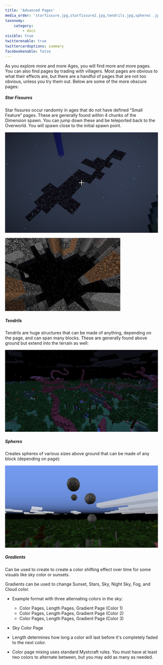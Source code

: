 ```yaml
---
title: 'Advanced Pages'
media_order: 'starfissure.jpg,starfissure2.jpg,tendrils.jpg,spheres .jpg'
taxonomy:
    category:
        - docs
visible: true
twitterenable: true
twittercardoptions: summary
facebookenable: false
---
```


As you explore more and more Ages, you will find more and more pages. You can also find pages by trading with villagers. Most pages are obvious to what their effects are, but there are a handful of pages that are not too obvious, unless you try them out. Below are some of the more obscure pages:

##### Star Fissures
Star fissures occur randomly in ages that do not have defined “Small Feature” pages. These are generally found within 4 chunks of the Dimension spawn. You can jump down these and be teleported back to the Overworld. You will spawn close to the initial spawn point.

![](starfissure.jpg)

![](starfissure2.jpg)

##### Tendrils
Tendrils are huge structures that can be made of anything, depending on the page, and can span many blocks. These are generally found above ground but extend into the terrain as well:

![](tendrils.jpg?brightness=+50)

##### Spheres 
Creates spheres of various sizes above ground that can be made of any block (depending on page):

![](spheres%20.jpg)

##### Gradients
Can be used to create to create a color shifting effect over time for some visuals like sky color or sunsets.

Gradients can be used to change Sunset, Stars, Sky, Night Sky, Fog, and Cloud color.

* Example format with three alternating colors in the sky:
	* Color Pages, Length Pages, Gradient Page (Color 1)
	* Color Pages, Length Pages, Gradient Page (Color 2)
	* Color Pages, Length Pages, Gradient Page (Color 3)
* Sky Color Page

* Length determines how long a color will last before it's completely faded to the next color. 

* Color page mixing uses standard Mystcraft rules. You must have at least two colors to alternate between, but you may add as many as needed.


